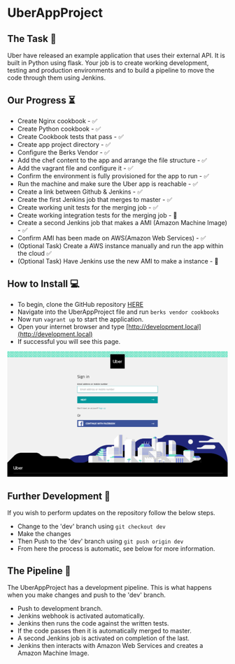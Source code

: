 # UberAppProject

## The Task :briefcase:
Uber have released an example application that uses their external API. It is built in Python using flask.
Your job is to create working development, testing and production environments and to build a pipeline to move the code through them using Jenkins.

## Our Progress :hourglass_flowing_sand:
- Create Nginx cookbook - :white_check_mark:
- Create Python cookbook - :white_check_mark:
- Create Cookbook tests that pass - :white_check_mark:
- Create app project directory - :white_check_mark:
- Configure the Berks Vendor - :white_check_mark:
- Add the chef content to the app and arrange the file structure - :white_check_mark:
- Add the vagrant file and configure it - :white_check_mark:
- Confirm the environment is fully provisioned for the app to run - :white_check_mark:
- Run the machine and make sure the Uber app is reachable - :white_check_mark:
- Create a link between Github & Jenkins - :white_check_mark:
- Create the first Jenkins job that merges to master - :white_check_mark:
- Create working unit tests for the merging job - :white_check_mark:
- Create working integration tests for the merging job - :red_circle:
- Create a second Jenkins job that makes a AMI (Amazon Machine Image) - :white_check_mark:
- Confirm AMI has been made on AWS(Amazon Web Services) - :white_check_mark:
- (Optional Task) Create a AWS instance manually and run the app within the cloud :white_check_mark:
- (Optional Task) Have Jenkins use the new AMI to make a instance - :red_circle:

## How to Install :computer:
- To begin, clone the GitHub repository [HERE](https://github.com/ARLeslie95/UberAppProject)
- Navigate into the UberAppProject file and run `berks vendor cookbooks`
- Now run `vagrant up` to start the application.
- Open your internet browser and type [http://development.local](http://development.local)
- If successful you will see this page.

![UberAppPage](./images/uber_app_page.png)

## Further Development :construction:
If you wish to perform updates on the repository follow the below steps.
- Change to the 'dev' branch using `git checkout dev`
- Make the changes
- Then Push to the 'dev' branch using `git push origin dev`
- From here the process is automatic, see below for more information.

## The Pipeline :twisted_rightwards_arrows:
The UberAppProject has a development pipeline.
This is what happens when you make changes and push to the 'dev' branch.
- Push to development branch.
- Jenkins webhook is activated automatically.
- Jenkins then runs the code against the written tests.
- If the code passes then it is automatically merged to master.
- A second Jenkins job is activated on completion of the last.
- Jenkins then interacts with Amazon Web Services and creates a Amazon Machine Image. 
